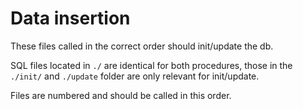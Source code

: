 # Data insertion
These files called in the correct order should init/update the db.

SQL files located in `./` are identical for both procedures, those in the `./init/` and `./update` folder are only relevant for init/update. 

Files are numbered and should be called in this order. 